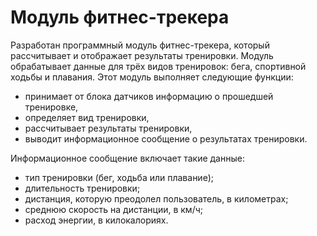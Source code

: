 # Модуль фитнес-трекера
Разработан программный модуль фитнес-трекера, который рассчитывает и отображает результаты тренировки. Модуль обрабатывает данные для трёх видов тренировок: бега, спортивной ходьбы и плавания. 
Этот модуль выполняет следующие функции:
- принимает от блока датчиков информацию о прошедшей тренировке,
- определяет вид тренировки,
- рассчитывает результаты тренировки,
- выводит информационное сообщение о результатах тренировки.

Информационное сообщение  включает такие данные:
- тип тренировки (бег, ходьба или плавание);
- длительность тренировки;
- дистанция, которую преодолел пользователь, в километрах;
- среднюю скорость на дистанции, в км/ч;
- расход энергии, в килокалориях.
